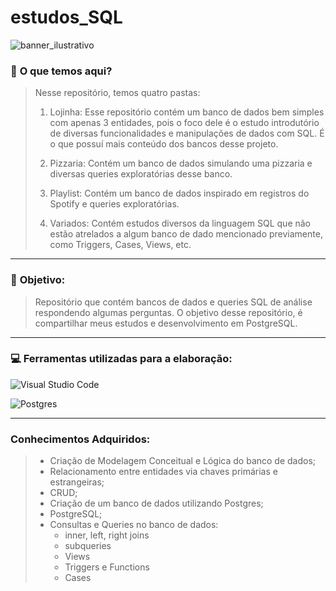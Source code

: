 # estudos_SQL

![banner_ilustrativo](https://arquivo.devmedia.com.br/cursos/imagem/curso_de-postgresql_1904.jpg)

### 📑 **O que temos aqui?**
> Nesse repositório, temos quatro pastas:
>
> 1. Lojinha: Esse repositório contém um banco de dados bem simples com apenas 3 entidades, pois o foco dele é o estudo introdutório de diversas funcionalidades e manipulações de dados com SQL. É o que possuí mais conteúdo dos bancos desse projeto.
>
> 2. Pizzaria: Contém um banco de dados simulando uma pizzaria e diversas queries exploratórias desse banco.
>
> 3. Playlist: Contém um banco de dados inspirado em registros do Spotify e queries exploratórias.
>
> 4. Variados: Contém estudos diversos da linguagem SQL que não estão atrelados a algum banco de dado mencionado previamente, como Triggers, Cases, Views, etc.
---
### 🎯 **Objetivo:**
> Repositório que contém bancos de dados e queries SQL de análise respondendo algumas perguntas. O objetivo desse repositório, é compartilhar meus estudos e desenvolvimento em PostgreSQL.
---
### 💻 **Ferramentas utilizadas para a elaboração:**
![Visual Studio Code](https://img.shields.io/badge/Visual%20Studio%20Code-0078d7.svg?style=for-the-badge&logo=visual-studio-code&logoColor=white)

![Postgres](https://img.shields.io/badge/postgres-%23316192.svg?style=for-the-badge&logo=postgresql&logoColor=white)

---
### Conhecimentos Adquiridos:
> - Criação de Modelagem Conceitual e Lógica do banco de dados;
> - Relacionamento entre entidades via chaves primárias e estrangeiras;
> - CRUD;
> - Criação de um banco de dados utilizando Postgres;
> - PostgreSQL;
> - Consultas e Queries no banco de dados:
>   - inner, left, right joins
>   - subqueries
>   - Views
>   - Triggers e Functions
>   - Cases
